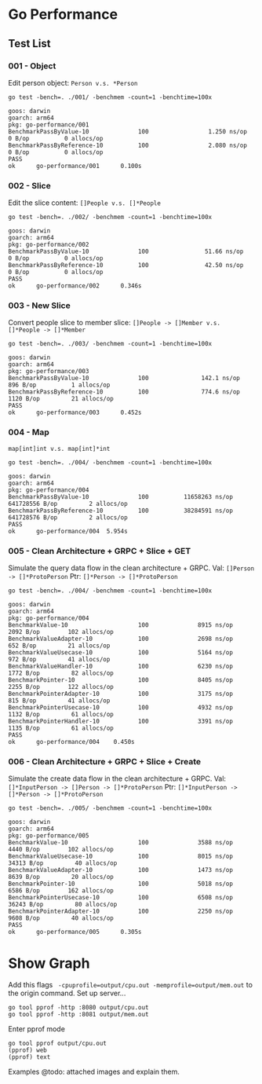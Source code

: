 # Go Performance

## Test List

### 001 - Object
Edit person object: `Person v.s. *Person`

```
go test -bench=. ./001/ -benchmem -count=1 -benchtime=100x
```

```
goos: darwin
goarch: arm64
pkg: go-performance/001
BenchmarkPassByValue-10              100                 1.250 ns/op           0 B/op          0 allocs/op
BenchmarkPassByReference-10          100                 2.080 ns/op           0 B/op          0 allocs/op
PASS
ok      go-performance/001      0.100s
```

### 002 - Slice
Edit the slice content: `[]People v.s. []*People`

```
go test -bench=. ./002/ -benchmem -count=1 -benchtime=100x
```

```
goos: darwin
goarch: arm64
pkg: go-performance/002
BenchmarkPassByValue-10              100                51.66 ns/op            0 B/op          0 allocs/op
BenchmarkPassByReference-10          100                42.50 ns/op            0 B/op          0 allocs/op
PASS
ok      go-performance/002      0.346s
```

### 003 - New Slice

Convert people slice to member slice: `[]People -> []Member v.s. []*People -> []*Member`

```
go test -bench=. ./003/ -benchmem -count=1 -benchtime=100x
```

```
goos: darwin
goarch: arm64
pkg: go-performance/003
BenchmarkPassByValue-10              100               142.1 ns/op           896 B/op          1 allocs/op
BenchmarkPassByReference-10          100               774.6 ns/op          1120 B/op         21 allocs/op
PASS
ok      go-performance/003      0.452s
```

### 004 - Map

`map[int]int v.s. map[int]*int`

```
go test -bench=. ./004/ -benchmem -count=1 -benchtime=100x
```

```
goos: darwin
goarch: arm64
pkg: go-performance/004
BenchmarkPassByValue-10              100          11658263 ns/op        641728556 B/op         2 allocs/op
BenchmarkPassByReference-10          100          38284591 ns/op        641728576 B/op         2 allocs/op
PASS
ok      go-performance/004  5.954s
```

### 005 - Clean Architecture + GRPC + Slice + GET

Simulate the query data flow in the clean architecture + GRPC.
Val: `[]Person -> []*ProtoPerson`
Ptr: `[]*Person -> []*ProtoPerson`

```
go test -bench=. ./004/ -benchmem -count=1 -benchtime=100x
```

```
goos: darwin
goarch: arm64
pkg: go-performance/004
BenchmarkValue-10                    100              8915 ns/op            2092 B/op        102 allocs/op
BenchmarkValueAdapter-10             100              2698 ns/op             652 B/op         21 allocs/op
BenchmarkValueUsecase-10             100              5164 ns/op             972 B/op         41 allocs/op
BenchmarkValueHandler-10             100              6230 ns/op            1772 B/op         82 allocs/op
BenchmarkPointer-10                  100              8405 ns/op            2255 B/op        122 allocs/op
BenchmarkPointerAdapter-10           100              3175 ns/op             815 B/op         41 allocs/op
BenchmarkPointerUsecase-10           100              4932 ns/op            1132 B/op         61 allocs/op
BenchmarkPointerHandler-10           100              3391 ns/op            1135 B/op         61 allocs/op
PASS
ok      go-performance/004    0.450s
```

### 006 - Clean Architecture + GRPC + Slice + Create

Simulate the create data flow in the clean architecture + GRPC.
Val: `[]*InputPerson -> []Person -> []*ProtoPerson`
Ptr: `[]*InputPerson -> []*Person -> []*ProtoPerson`

```
go test -bench=. ./005/ -benchmem -count=1 -benchtime=100x
```

```
goos: darwin
goarch: arm64
pkg: go-performance/005
BenchmarkValue-10                    100              3588 ns/op            4440 B/op        102 allocs/op
BenchmarkValueUsecase-10             100              8015 ns/op           34313 B/op         40 allocs/op
BenchmarkValueAdapter-10             100              1473 ns/op            8639 B/op         20 allocs/op
BenchmarkPointer-10                  100              5018 ns/op            6586 B/op        162 allocs/op
BenchmarkPointerUsecase-10           100              6508 ns/op           36243 B/op         80 allocs/op
BenchmarkPointerAdapter-10           100              2250 ns/op            9608 B/op         40 allocs/op
PASS
ok      go-performance/005      0.305s
```

# Show Graph

Add this flags ` -cpuprofile=output/cpu.out -memprofile=output/mem.out` to the origin command.
Set up server...
```
go tool pprof -http :8080 output/cpu.out
go tool pprof -http :8081 output/mem.out
```

Enter pprof mode
```
go tool pprof output/cpu.out
(pprof) web
(pprof) text
```

Examples
@todo: attached images and explain them.